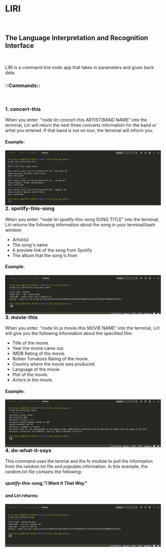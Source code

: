 <h1>LIRI</h1>

<br>
<h2>The Language Interpretation and Recognition Interface</h2>

<br>
<p>LIRI is a command line node app that takes in parameters and gives back data.</p>

<!--Here I will describe the commands for the command line-->
<h3>::Commands::</h3>

<!--Concert-this-->
<br>
<h3>1. concert-this</h3>

<p>When you enter: "node liri concert-this ARTIST/BAND NAME" into the terminal, Liri will return the next three concerts information for the band or artist you entered. If that band is not on tour, the terminal will inform you.</p>

<h4>Example:</h4>

<img src="images/concert.png"
     alt="spotify-this"
     style="float: left; margin-right: 10px;" />

<!--Spotify-this-->
<h3>2. spotify-this-song</h3>

<p>When you enter: "node liri spotify-this-song SONG TITLE" into the terminal, Liri returns the following information about the song in your terminal/bash window:</p>

<ul>
<li>Artist(s)</li> 
<li>The song's name</li>
<li>A preview link of the song from Spotify</li>
<li>The album that the song is from</li>
</ul>

<h4>Example:</h4>

<img src="images/spotify.png"
     alt="spotify-this"
     style="float: left; margin-right: 10px;" />

<!--Movie-this-->
<h3>3. movie-this</h3>

<p>When you enter: "node liri.js movie-this MOVIE NAME" into the terminal, Liri will give you the following information about the specified film:</p>

<ul>
<li>Title of the movie.</li>
<li>Year the movie came out.</li>
<li>IMDB Rating of the movie.</li>
<li>Rotten Tomatoes Rating of the movie.</li>
<li>Country where the movie was produced.</li>
<li>Language of the movie.</li>
<li>Plot of the movie.</li>
<li>Actors in the movie.</li>
</ul>

<h4>Example:</h4>

<img src="images/movie.png"
     alt="spotify-this"
     style="float: left; margin-right: 10px;" />

<!--Do-what-it-says-->
<h3>4. do-what-it-says</h3>

<p>This command uses the termial and the fs module to pull the information from the random.txt file and populate information. In this example, the random.txt file contains the following:</p>

<h5>spotify-this-song,"I Want it That Way"</h5>

<h4>and Liri returns:</h4>

<img src="images/doIt.png"
     alt="spotify-this"
     style="float: left; margin-right: 10px;" />
